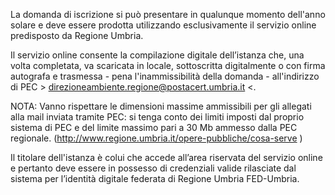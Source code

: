 La domanda di iscrizione si può presentare in qualunque momento dell'anno solare e deve essere prodotta utilizzando esclusivamente il servizio online predisposto da Regione Umbria.

Il servizio online consente la compilazione digitale dell’istanza che, una volta completata, va scaricata in locale, sottoscritta digitalmente o con firma autografa e trasmessa  - pena l'inammissibilità della domanda - all'indirizzo di PEC > direzioneambiente.regione@postacert.umbria.it <.

NOTA: Vanno rispettare le dimensioni massime ammissibili per gli allegati alla mail inviata tramite PEC: si tenga conto dei limiti imposti dal proprio sistema di PEC e del limite massimo pari a 30 Mb ammesso dalla PEC regionale. (http://www.regione.umbria.it/opere-pubbliche/cosa-serve )

Il titolare dell'istanza è colui che accede all’area riservata del servizio online e pertanto deve essere in possesso di credenziali valide rilasciate dal sistema per l’identità digitale federata di Regione Umbria FED-Umbria.
